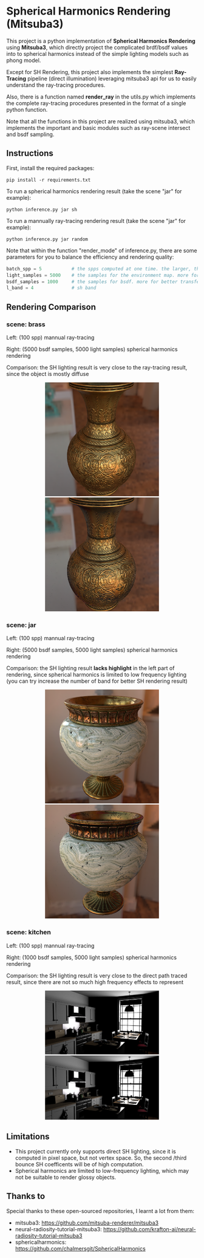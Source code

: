 # Spherical Harmonics Rendering (Mitsuba3)

This project is a python implementation of **Spherical Harmonics Rendering** using **Mitsuba3**, which directly project the complicated brdf/bsdf values into to spherical harmonics instead of the simple lighting models such as phong model.

Except for SH Rendering, this project also implements the simplest **Ray-Tracing** pipeline (direct illumination) leveraging mitsuba3 api for us to easily understand the ray-tracing procedures. 

Also, there is a function named **render_ray** in the utils.py which implements the complete ray-tracing procedures presented in the format of a single python function.

Note that all the functions in this project are realized using mitsuba3, which implements the important and basic modules such as ray-scene intersect and bsdf sampling.

## Instructions

First, install the required packages:

```
pip install -r requirements.txt
```

To run a spherical harmonics rendering result (take the scene "jar" for example):

```
python inference.py jar sh
```

To run a mannually ray-tracing rendering result (take the scene "jar" for example):

```
python inference.py jar random
```

Note that within the function "render_mode" of inference.py, there are some parameters for you to balance the efficiency and rendering quality:

```python
batch_spp = 5			# the spps computed at one time. the larger, the faster for rendeing
light_samples = 5000	# the samples for the environment map. more for better light sh coefficients
bsdf_samples = 1000		# the samples for bsdf. more for better transfer coefficients
l_band = 4				# sh band
```

## Rendering Comparison

### scene: brass

Left:  (100 spp) mannual ray-tracing 

Right: (5000 bsdf samples, 5000 light samples) spherical harmonics rendering

Comparison: the SH lighting result is very close to the ray-tracing result, since the object is mostly diffuse

<center class="half">
    <img src="assets/brass.png" width="300"/>
    <img src="assets/brass_sh_5000.png" width="300"/>
</center>


### scene: jar

Left:  (100 spp) mannual ray-tracing 

Right: (5000 bsdf samples, 5000 light samples) spherical harmonics rendering

Comparison: the SH lighting result **lacks highlight** in the left part of rendering, since spherical harmonics is limited to low frequency lighting (you can try increase the number of band for better SH rendering result)

<center class="half">
    <img src="assets/jar.png" width="300"/>
    <img src="assets/jar_sh_5000.png" width="300"/>
</center>


### scene: kitchen

Left:  (100 spp) mannual ray-tracing 

Right: (1000 bsdf samples, 5000 light samples) spherical harmonics rendering

Comparison: the SH lighting result is very close to the direct path traced result, since there are not so much high frequency effects to represent

<center class="half">
    <img src="assets/kitchen.png" width="300"/>
    <img src="assets/kitchen_sh_1000.png" width="300"/>
</center>

## Limitations

- This project currently only supports direct SH lighting, since it is computed in pixel space, but not vertex space. So, the second /third bounce SH coefficents will be of high computation.
- Spherical harmonics are limited to low-frequency lighting, which may not be suitable to render glossy objects.

## Thanks to 

Special thanks to these open-sourced repositories, I learnt a lot from them:

- mitsuba3: https://github.com/mitsuba-renderer/mitsuba3
- neural-radiosity-tutorial-mitsuba3: https://github.com/krafton-ai/neural-radiosity-tutorial-mitsuba3
- sphericalharmonics: https://github.com/chalmersgit/SphericalHarmonics